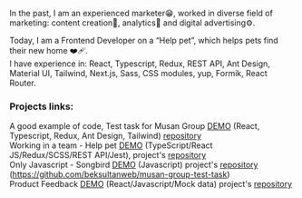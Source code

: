In the past, I am an experienced marketer:grin:, worked in diverse field of marketing: content creation:camera_flash:, analytics:mag_right: and digital advertising:gear:. 

Today, I am a Frontend Developer on a “Help pet”, which helps pets find their new home :mending_heart:.<br>
I have experience in: React, Typescript, Redux, REST API, Ant Design, Material UI, Tailwind, Next.js, Sass, CSS modules, yup, Formik, React Router.

### Projects links:
A good example of code, Test task for Musan Group [DEMO](https://friendly-tarsier-5957a8.netlify.app/) (React, Typescript, Redux, Ant Design, Tailwind) [repository](https://github.com/beksultanweb/musan-group-test-task)<br>
Working in a team - Help pet [DEMO](https://develop--pet-shelter.netlify.app/) (TypeScript/React JS/Redux/SCSS/REST API/Jest), project's [repository](https://github.com/Sandbox-pets-shelter/pets-shelter)<br>
Only Javascript - Songbird [DEMO](https://beksultanweb.github.io/songbird/) (Javascript) project's [repository](https://github.com/beksultanweb/songbird)<br>
(https://github.com/beksultanweb/musan-group-test-task)<br>
Product Feedback [DEMO](http://frontend-mentor-product-feedback.vercel.app/) (React/Javascript/Mock data) project's [repository](https://github.com/beksultanweb/frontend-mentor-product-feedback)
